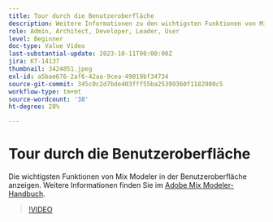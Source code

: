 ```yaml
---
title: Tour durch die Benutzeroberfläche
description: Weitere Informationen zu den wichtigsten Funktionen von Mix Modeler finden Sie in der Benutzeroberfläche.
role: Admin, Architect, Developer, Leader, User
level: Beginner
doc-type: Value Video
last-substantial-update: 2023-10-11T00:00:00Z
jira: KT-14137
thumbnail: 3424851.jpeg
exl-id: a5bae676-2af6-42aa-9cea-49019bf34734
source-git-commit: 345c0c2d7bde403fff55ba25399360f1182900c5
workflow-type: tm+mt
source-wordcount: '38'
ht-degree: 28%

---
```


# Tour durch die Benutzeroberfläche

Die wichtigsten Funktionen von Mix Modeler in der Benutzeroberfläche anzeigen. Weitere Informationen finden Sie im [Adobe Mix Modeler-Handbuch](https://experienceleague.adobe.com/de/docs/mix-modeler/using/get-started/workflow).

>[!VIDEO](https://video.tv.adobe.com/v/3452391?learn=on&enablevpops&captions=ger)
